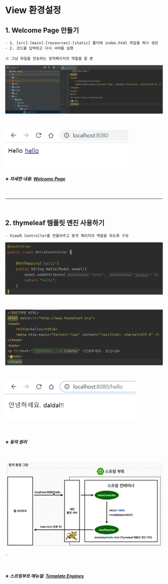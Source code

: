 # View 환경설정

## 1. Welcome Page 만들기
    - 1. [src]-[main]-[resources]-[static] 폴더에 index.html 파일을 하나 생성
    - 2. 코드를 입력하고 다시 서버를 실행
    
    ※ 그냥 파일을 전송하는 정적페이지의 역할을 할 뿐

![spring1](https://github.com/daldalhada/SpringbootRec1/blob/master/image/1-3/spring1.PNG)

<br>

![spring1](https://github.com/daldalhada/SpringbootRec1/blob/master/image/1-3/spring2.PNG)

##### ※ 자세한 내용: [Welcome Page](https://docs.spring.io/spring-boot/docs/current/reference/html/spring-boot-features.html#boot-features-spring-mvc-welcome-page)

<br>

---

<br>

## 2. thymeleaf 템플릿 엔진 사용하기
    - View와 Controller를 만들어주고 동적 페이지의 역할을 하도록 구성
    
![spring1](https://github.com/daldalhada/SpringbootRec1/blob/master/image/1-3/spring4.PNG)

<br>

![spring1](https://github.com/daldalhada/SpringbootRec1/blob/master/image/1-3/spring5.PNG)

<br>

![spring1](https://github.com/daldalhada/SpringbootRec1/blob/master/image/1-3/spring6.PNG)

<br>

##### ※ 동작 원리

<br>

![spring1](https://github.com/daldalhada/SpringbootRec1/blob/master/image/1-3/spring3.PNG)

    - 
    
<br>

##### ※ 스프링부트 메뉴얼: [Template Engines](https://docs.spring.io/spring-boot/docs/current/reference/html/spring-boot-features.html#boot-features-spring-mvc-template-engines)